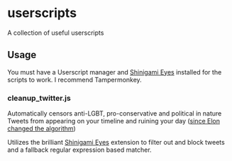 # userscripts
A collection of useful userscripts

## Usage
You must have a Userscript manager and [Shinigami Eyes](https://shinigami-eyes.github.io/) installed for the scripts to work. I recommend Tampermonkey.

### cleanup_twitter.js
Automatically censors anti-LGBT, pro-conservative and political in nature Tweets from appearing on your timeline and ruining your day ([since Elon changed the algorithm](https://www.theverge.com/2024/11/17/24298669/musk-trump-endorsement-x-boosting-republican-posts-july-algorithm-change))

Utilizes the brilliant [Shinigami Eyes](https://shinigami-eyes.github.io/) extension to filter out and block tweets and a fallback regular expression based matcher.